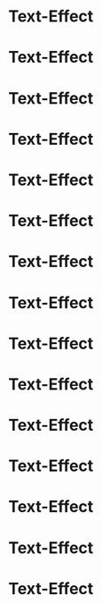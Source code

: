 # Text-Effect
# Text-Effect
# Text-Effect
# Text-Effect
# Text-Effect
# Text-Effect
# Text-Effect
# Text-Effect
# Text-Effect
# Text-Effect
# Text-Effect
# Text-Effect
# Text-Effect
# Text-Effect
# Text-Effect
